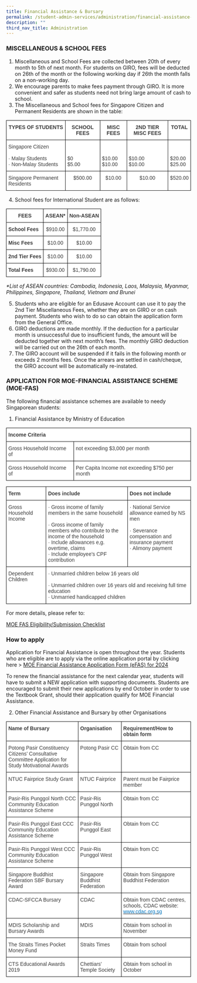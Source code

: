```yaml
---
title: Financial Assistance & Bursary
permalink: /student-admin-services/administration/financial-assistance-bursary/
description: ""
third_nav_title: Administration
---
```

### MISCELLANEOUS &amp; SCHOOL FEES

1.  Miscellaneous and School Fees are collected&nbsp;between 20th&nbsp;of every month to 5th&nbsp;of next month. For students on GIRO, fees will be deducted on 26th&nbsp;of the month or the following working day if 26th&nbsp;the month falls on a non-working day.
2.  We encourage parents to make fees payment through GIRO. It is more convenient and safer as students need not bring large amount of cash to school.
3.  The Miscellaneous and School fees for Singapore Citizen and Permanent Residents are shown in the table:

<style type="text/css">
.tg  {border-collapse:collapse;border-spacing:0;}
.tg td{border-color:black;border-style:solid;border-width:1px;font-family:Arial, sans-serif;font-size:14px;
  overflow:hidden;padding:10px 5px;word-break:normal;}
.tg th{border-color:black;border-style:solid;border-width:1px;font-family:Arial, sans-serif;font-size:14px;
  font-weight:normal;overflow:hidden;padding:10px 5px;word-break:normal;}
.tg .tg-dox4{background-color:#FFF;color:#3A3A3A;text-align:left;vertical-align:top}
.tg .tg-sm4r{background-color:#FFF;color:#3A3A3A;font-weight:bold;text-align:center;vertical-align:top}
.tg .tg-nzmi{background-color:#FFF;color:#3A3A3A;text-align:center;vertical-align:top}
</style>
<table class="tg">
<thead>
  <tr>
    <th class="tg-sm4r"><span style="font-weight:bold;font-style:inherit">TYPES OF STUDENTS</span></th>
    <th class="tg-sm4r"><span style="font-weight:bold;font-style:inherit">SCHOOL FEES</span></th>
    <th class="tg-sm4r"><span style="font-weight:bold;font-style:inherit">MISC FEES</span></th>
    <th class="tg-sm4r"><span style="font-weight:bold;font-style:inherit">2</span><span style="font-weight:inherit;font-style:inherit">ND</span> <span style="font-weight:bold;font-style:inherit">TIER MISC FEES</span></th>
    <th class="tg-sm4r"><span style="font-weight:bold;font-style:inherit">TOTAL</span></th>
  </tr>
</thead>
<tbody>
  <tr>
    <td class="tg-dox4"><span style="font-weight:inherit;font-style:inherit">Singapore Citizen</span><br><br><span style="font-weight:inherit;font-style:inherit">·      Malay Students</span><br><span style="font-weight:inherit;font-style:inherit">·      Non-Malay Students</span></td>
    <td class="tg-dox4"><span style="font-weight:inherit;font-style:inherit"> </span><br><br><span style="font-weight:inherit;font-style:inherit">$0</span><br><span style="font-weight:inherit;font-style:inherit">$5.00</span></td>
    <td class="tg-dox4"><span style="font-weight:inherit;font-style:inherit"> </span><br><br><span style="font-weight:inherit;font-style:inherit">$10.00</span><br><span style="font-weight:inherit;font-style:inherit">$10.00</span></td>
    <td class="tg-dox4"><span style="font-weight:inherit;font-style:inherit"> </span><br><br><span style="font-weight:inherit;font-style:inherit">$10.00</span><br><span style="font-weight:inherit;font-style:inherit">$10.00</span></td>
    <td class="tg-dox4"><span style="font-weight:inherit;font-style:inherit"> </span><br><br><span style="font-weight:inherit;font-style:inherit">$20.00</span><br><span style="font-weight:inherit;font-style:inherit">$25.00</span></td>
  </tr>
  <tr>
    <td class="tg-dox4"><span style="font-weight:inherit;font-style:inherit">Singapore Permanent Residents</span></td>
    <td class="tg-nzmi"><span style="font-weight:inherit;font-style:inherit">$500.00</span></td>
    <td class="tg-nzmi"><span style="font-weight:inherit;font-style:inherit">$10.00</span></td>
    <td class="tg-nzmi"><span style="font-weight:inherit;font-style:inherit">$10.00</span></td>
    <td class="tg-nzmi"><span style="font-weight:inherit;font-style:inherit">$520.00</span></td>
  </tr>
</tbody>
</table>

4.  School fees for International Student are as follows:

<style type="text/css">
.tg  {border-collapse:collapse;border-spacing:0;}
.tg td{border-color:black;border-style:solid;border-width:1px;font-family:Arial, sans-serif;font-size:14px;
  overflow:hidden;padding:10px 5px;word-break:normal;}
.tg th{border-color:black;border-style:solid;border-width:1px;font-family:Arial, sans-serif;font-size:14px;
  font-weight:normal;overflow:hidden;padding:10px 5px;word-break:normal;}
.tg .tg-sm4r{background-color:#FFF;color:#3A3A3A;font-weight:bold;text-align:center;vertical-align:top}
.tg .tg-nzmi{background-color:#FFF;color:#3A3A3A;text-align:center;vertical-align:top}
.tg .tg-c1uv{background-color:#FFF;color:#3A3A3A;font-weight:bold;text-align:left;vertical-align:top}
</style>
<table class="tg">
<thead>
  <tr>
    <th class="tg-sm4r"><span style="font-weight:bold;font-style:inherit">FEES</span></th>
    <th class="tg-sm4r"><span style="font-weight:bold;font-style:inherit">ASEAN*</span></th>
    <th class="tg-sm4r"><span style="font-weight:bold;font-style:inherit">Non-ASEAN</span></th>
  </tr>
</thead>
<tbody>
  <tr>
    <td class="tg-c1uv"><span style="font-weight:bold;font-style:inherit">School Fees</span></td>
    <td class="tg-nzmi"><span style="font-weight:inherit;font-style:inherit">$910.00</span></td>
    <td class="tg-nzmi"><span style="font-weight:inherit;font-style:inherit">$1,770.00</span></td>
  </tr>
  <tr>
    <td class="tg-c1uv"><span style="font-weight:bold;font-style:inherit">Misc Fees</span></td>
    <td class="tg-nzmi"><span style="font-weight:inherit;font-style:inherit">$10.00</span></td>
    <td class="tg-nzmi"><span style="font-weight:inherit;font-style:inherit">$10.00</span></td>
  </tr>
  <tr>
    <td class="tg-c1uv"><span style="font-weight:bold;font-style:inherit">2</span><span style="font-weight:inherit;font-style:inherit">nd</span> <span style="font-weight:bold;font-style:inherit">Tier Fees</span></td>
    <td class="tg-nzmi"><span style="font-weight:inherit;font-style:inherit">$10.00</span></td>
    <td class="tg-nzmi"><span style="font-weight:inherit;font-style:inherit">$10.00</span></td>
  </tr>
  <tr>
    <td class="tg-c1uv"><span style="font-weight:bold;font-style:inherit">Total Fees</span></td>
    <td class="tg-nzmi"><span style="font-weight:inherit;font-style:inherit">$930.00</span></td>
    <td class="tg-nzmi"><span style="font-weight:inherit;font-style:inherit">$1,790.00</span></td>
  </tr>
</tbody>
</table>

_\*List of ASEAN countries: Cambodia, Indonesia, Laos, Malaysia, Myanmar, Philippines, Singapore, Thailand, Vietnam and Brunei_

5.  Students who are eligible for an Edusave Account can use it to pay the 2nd&nbsp;Tier Miscellaneous Fees, whether they are on GIRO or on cash payment. Students who wish to do so can obtain the application form from the General Office.
6.  GIRO deductions are made monthly. If the deduction for a particular month is unsuccessful due to insufficient funds, the amount will be deducted together with next month’s fees. The monthly GIRO deduction will be carried out on the 26th&nbsp;of each month.
7.  The GIRO account will be suspended if it fails in the following month or exceeds 2 months fees. Once the arrears are settled in cash/cheque, the GIRO account will be automatically re-instated.

### APPLICATION FOR MOE-FINANCIAL ASSISTANCE SCHEME (MOE-FAS)

The following financial assistance schemes are available to needy Singaporean students:

1.  Financial Assistance by Ministry of Education

<style type="text/css">
.tg  {border-collapse:collapse;border-spacing:0;}
.tg td{border-color:black;border-style:solid;border-width:1px;font-family:Arial, sans-serif;font-size:14px;
  overflow:hidden;padding:10px 5px;word-break:normal;}
.tg th{border-color:black;border-style:solid;border-width:1px;font-family:Arial, sans-serif;font-size:14px;
  font-weight:normal;overflow:hidden;padding:10px 5px;word-break:normal;}
.tg .tg-dox4{background-color:#FFF;color:#3A3A3A;text-align:left;vertical-align:top}
.tg .tg-c1uv{background-color:#FFF;color:#3A3A3A;font-weight:bold;text-align:left;vertical-align:top}
</style>
<table class="tg">
<thead>
  <tr>
    <th class="tg-c1uv" colspan="2"><span style="font-weight:bold;font-style:inherit">Income Criteria</span></th>
  </tr>
</thead>
<tbody>
  <tr>
    <td class="tg-dox4"><span style="font-weight:inherit;font-style:inherit">Gross Household Income of</span></td>
    <td class="tg-dox4"><span style="font-weight:inherit;font-style:inherit">not exceeding $3,000 per month</span></td>
  </tr>
  <tr>
    <td class="tg-dox4"><span style="font-weight:inherit;font-style:inherit">Gross Household Income of</span></td>
    <td class="tg-dox4"><span style="font-weight:inherit;font-style:inherit">Per Capita Income not exceeding $750 per month</span></td>
  </tr>
</tbody>
</table>

<style type="text/css">
.tg  {border-collapse:collapse;border-spacing:0;}
.tg td{border-color:black;border-style:solid;border-width:1px;font-family:Arial, sans-serif;font-size:14px;
  overflow:hidden;padding:10px 5px;word-break:normal;}
.tg th{border-color:black;border-style:solid;border-width:1px;font-family:Arial, sans-serif;font-size:14px;
  font-weight:normal;overflow:hidden;padding:10px 5px;word-break:normal;}
.tg .tg-dox4{background-color:#FFF;color:#3A3A3A;text-align:left;vertical-align:top}
.tg .tg-c1uv{background-color:#FFF;color:#3A3A3A;font-weight:bold;text-align:left;vertical-align:top}
</style>
<table class="tg">
<thead>
  <tr>
    <th class="tg-c1uv"><span style="font-weight:bold;font-style:inherit">Term</span></th>
    <th class="tg-c1uv"><span style="font-weight:bold;font-style:inherit">Does include</span></th>
    <th class="tg-c1uv"><span style="font-weight:bold;font-style:inherit">Does not include</span></th>
  </tr>
</thead>
<tbody>
  <tr>
    <td class="tg-dox4"><span style="font-weight:inherit;font-style:inherit">Gross Household Income</span></td>
    <td class="tg-dox4"><span style="font-weight:inherit;font-style:inherit">·         Gross income of family members in the same household</span><br><br><span style="font-weight:inherit;font-style:inherit">·         Gross income of family members who contribute to the income of the household</span><br><span style="font-weight:inherit;font-style:inherit">·         Include allowances e,g. overtime, claims</span><br><span style="font-weight:inherit;font-style:inherit">·         Include employee’s CPF contribution</span></td>
    <td class="tg-dox4"><span style="font-weight:inherit;font-style:inherit">·         National Service allowance earned by NS men</span><br><br><span style="font-weight:inherit;font-style:inherit">·         Severance compensation and insurance payment</span><br><span style="font-weight:inherit;font-style:inherit">·         Alimony payment</span></td>
  </tr>
  <tr>
    <td class="tg-dox4"><span style="font-weight:inherit;font-style:inherit">Dependent Children</span></td>
    <td class="tg-dox4" colspan="2"><span style="font-weight:inherit;font-style:inherit">·         Unmarried children below 16 years old</span><br><br><span style="font-weight:inherit;font-style:inherit">·         Unmarried children over 16 years old and receiving full time education</span><br><span style="font-weight:inherit;font-style:inherit">·         Unmarried handicapped children</span></td>
  </tr>
</tbody>
</table>

[](/images/moe_fas_2024.jpg)

For more details, please refer to:

[MOE FAS Eligibility/Submission Checklist](https://www.moe.gov.sg/financial-matters/financial-assistance)

### How to apply

Application for Financial Assistance is open throughout the year. Students who are eligible are to apply via the online application portal by clicking here &gt; [MOE Financial Assistance Application Form (eFAS) for 2024](https://form.gov.sg/64e2f8f73f582600139f54ac)
		 
To renew the financial assistance for the next calendar year, students will have to submit a NEW application with supporting documents. Students are encouraged to submit their new applications by end October in order to use the Textbook Grant, should their application qualify for MOE Financial Assistance.

2.  Other Financial Assistance and Bursary by other Organisations

<style type="text/css">
.tg  {border-collapse:collapse;border-spacing:0;}
.tg td{border-color:black;border-style:solid;border-width:1px;font-family:Arial, sans-serif;font-size:14px;
  overflow:hidden;padding:10px 5px;word-break:normal;}
.tg th{border-color:black;border-style:solid;border-width:1px;font-family:Arial, sans-serif;font-size:14px;
  font-weight:normal;overflow:hidden;padding:10px 5px;word-break:normal;}
.tg .tg-dox4{background-color:#FFF;color:#3A3A3A;text-align:left;vertical-align:top}
.tg .tg-c1uv{background-color:#FFF;color:#3A3A3A;font-weight:bold;text-align:left;vertical-align:top}
</style>
<table class="tg">
<thead>
  <tr>
    <th class="tg-c1uv"><span style="font-weight:bold;font-style:inherit">Name of Bursary</span></th>
    <th class="tg-c1uv"><span style="font-weight:bold;font-style:inherit">Organisation</span></th>
    <th class="tg-c1uv"><span style="font-weight:bold;font-style:inherit">Requirement/How to obtain form</span></th>
  </tr>
</thead>
<tbody>
  <tr>
    <td class="tg-dox4"><span style="font-weight:inherit;font-style:inherit">Potong Pasir Constituency Citizens’ Consultative Committee Application for Study Motivational Awards</span></td>
    <td class="tg-dox4"><span style="font-weight:inherit;font-style:inherit">Potong Pasir CC</span></td>
    <td class="tg-dox4"><span style="font-weight:inherit;font-style:inherit">Obtain from CC</span></td>
  </tr>
  <tr>
    <td class="tg-dox4"><span style="font-weight:inherit;font-style:inherit">NTUC Fairprice Study Grant</span></td>
    <td class="tg-dox4"><span style="font-weight:inherit;font-style:inherit">NTUC Fairprice</span></td>
    <td class="tg-dox4"><span style="font-weight:inherit;font-style:inherit">Parent must be Fairprice member</span></td>
  </tr>
  <tr>
    <td class="tg-dox4"><span style="font-weight:inherit;font-style:inherit">Pasir-Ris Punggol North CCC Community Education Assistance Scheme</span></td>
    <td class="tg-dox4"><span style="font-weight:inherit;font-style:inherit">Pasir-Ris Punggol North</span></td>
    <td class="tg-dox4"><span style="font-weight:inherit;font-style:inherit">Obtain from CC</span></td>
  </tr>
  <tr>
    <td class="tg-dox4"><span style="font-weight:inherit;font-style:inherit">Pasir-Ris Punggol East CCC Community Education Assistance Scheme</span></td>
    <td class="tg-dox4"><span style="font-weight:inherit;font-style:inherit">Pasir-Ris Punggol East</span></td>
    <td class="tg-dox4"><span style="font-weight:inherit;font-style:inherit">Obtain from CC</span></td>
  </tr>
  <tr>
    <td class="tg-dox4"><span style="font-weight:inherit;font-style:inherit">Pasir-Ris Punggol West CCC Community Education Assistance Scheme</span></td>
    <td class="tg-dox4"><span style="font-weight:inherit;font-style:inherit">Pasir-Ris Punggol West</span></td>
    <td class="tg-dox4"><span style="font-weight:inherit;font-style:inherit">Obtain from CC</span></td>
  </tr>
  <tr>
    <td class="tg-dox4"><span style="font-weight:inherit;font-style:inherit">Singapore Buddhist Federation SBF Bursary Award</span></td>
    <td class="tg-dox4"><span style="font-weight:inherit;font-style:inherit">Singapore Buddhist Federation</span></td>
    <td class="tg-dox4"><span style="font-weight:inherit;font-style:inherit">Obtain from Singapore Buddhist Federation</span></td>
  </tr>
  <tr>
    <td class="tg-dox4"><span style="font-weight:inherit;font-style:inherit">CDAC-SFCCA Bursary</span></td>
    <td class="tg-dox4"><span style="font-weight:inherit;font-style:inherit">CDAC</span></td>
    <td class="tg-dox4"><span style="font-weight:inherit;font-style:inherit">Obtain from CDAC centres, schools, CDAC website:</span> <a href="http://www.cdac.org.sg/"><span style="font-weight:inherit;font-style:inherit;text-decoration:none;color:#0274BE;background-color:transparent">www.cdac.org.sg</span></a></td>
  </tr>
  <tr>
    <td class="tg-dox4"><span style="font-weight:inherit;font-style:inherit">MDIS Scholarship and Bursary Awards</span></td>
    <td class="tg-dox4"><span style="font-weight:inherit;font-style:inherit">MDIS</span></td>
    <td class="tg-dox4"><span style="font-weight:inherit;font-style:inherit">Obtain from school in November</span></td>
  </tr>
  <tr>
    <td class="tg-dox4"><span style="font-weight:inherit;font-style:inherit">The Straits Times Pocket Money Fund</span></td>
    <td class="tg-dox4"><span style="font-weight:inherit;font-style:inherit">Straits Times</span></td>
    <td class="tg-dox4"><span style="font-weight:inherit;font-style:inherit">Obtain from school</span></td>
  </tr>
  <tr>
    <td class="tg-dox4"><span style="font-weight:inherit;font-style:inherit">CTS Educational Awards 2019</span></td>
    <td class="tg-dox4"><span style="font-weight:inherit;font-style:inherit">Chettiars’ Temple Society</span></td>
    <td class="tg-dox4"><span style="font-weight:inherit;font-style:inherit">Obtain from school in October</span></td>
  </tr>
</tbody>
</table>